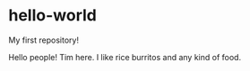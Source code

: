 # hello-world
My first repository!

Hello people!
Tim here. I like rice burritos and any kind of food. 
